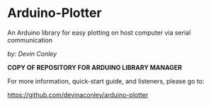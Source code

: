 Arduino-Plotter
===============
An Arduino library for easy plotting on host computer via serial communication

_by: Devin Conley_

**COPY OF REPOSITORY FOR ARDUINO LIBRARY MANAGER**

For more information, quick-start guide, and listeners, please go to:

https://github.com/devinaconley/arduino-plotter